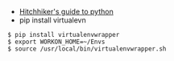 * [Hitchhiker's guide to python](http://docs.python-guide.org/en/)
* pip install virtualevn
```
$ pip install virtualenvwrapper
$ export WORKON_HOME=~/Envs
$ source /usr/local/bin/virtualenvwrapper.sh
```
